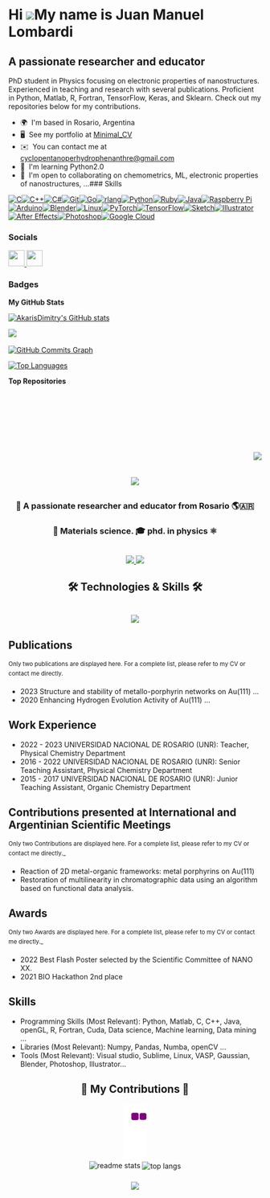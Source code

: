 Hi ![](https://user-images.githubusercontent.com/18350557/176309783-0785949b-9127-417c-8b55-ab5a4333674e.gif)My name is Juan Manuel Lombardi
============================================================================================================================================

A passionate researcher and educator
------------------------------------

PhD student in Physics focusing on electronic properties of nanostructures. Experienced in teaching and research with several publications. Proficient in Python, Matlab, R, Fortran, TensorFlow, Keras, and Sklearn. Check out my repositories below for my contributions.

*   🌍  I'm based in Rosario, Argentina
*   🖥️  See my portfolio at [Minimal\_CV](http://github.com/AkarisDimitry/CV/blob/main/Minimal_CV.pdf)
*   ✉️  You can contact me at [cyclopentanoperhydrophenanthre@gmail.com](mailto:cyclopentanoperhydrophenanthre@gmail.com)
*   🧠  I'm learning Python2.0
*   🤝  I'm open to collaborating on chemometrics, ML, electronic properties of nanostructures, ...### Skills

<p align="left">
<a href="https://docs.microsoft.com/en-us/cpp/?view=msvc-170" target="_blank" rel="noreferrer"><img src="https://raw.githubusercontent.com/danielcranney/readme-generator/main/public/icons/skills/c-colored.svg" width="36" height="36" alt="C" /></a><a href="https://docs.microsoft.com/en-us/cpp/?view=msvc-170" target="_blank" rel="noreferrer"><img src="https://raw.githubusercontent.com/danielcranney/readme-generator/main/public/icons/skills/cplusplus-colored.svg" width="36" height="36" alt="C++" /></a><a href="https://docs.microsoft.com/en-us/dotnet/csharp/" target="_blank" rel="noreferrer"><img src="https://raw.githubusercontent.com/danielcranney/readme-generator/main/public/icons/skills/csharp-colored.svg" width="36" height="36" alt="C#" /></a><a href="https://git-scm.com/" target="_blank" rel="noreferrer"><img src="https://raw.githubusercontent.com/danielcranney/readme-generator/main/public/icons/skills/git-colored.svg" width="36" height="36" alt="Git" /></a><a href="https://go.dev/doc/" target="_blank" rel="noreferrer"><img src="https://raw.githubusercontent.com/danielcranney/readme-generator/main/public/icons/skills/go-colored.svg" width="36" height="36" alt="Go" /></a><a href="https://www.r-project.org/" target="_blank" rel="noreferrer"><img src="https://raw.githubusercontent.com/danielcranney/readme-generator/main/public/icons/skills/rlang-colored.svg" width="36" height="36" alt="rlang" /></a><a href="https://www.python.org/" target="_blank" rel="noreferrer"><img src="https://raw.githubusercontent.com/danielcranney/readme-generator/main/public/icons/skills/python-colored.svg" width="36" height="36" alt="Python" /></a><a href="https://www.ruby-lang.org/en/" target="_blank" rel="noreferrer"><img src="https://raw.githubusercontent.com/danielcranney/readme-generator/main/public/icons/skills/ruby-colored.svg" width="36" height="36" alt="Ruby" /></a><a href="https://www.oracle.com/java/" target="_blank" rel="noreferrer"><img src="https://raw.githubusercontent.com/danielcranney/readme-generator/main/public/icons/skills/java-colored.svg" width="36" height="36" alt="Java" /></a><a href="https://www.raspberrypi.org/" target="_blank" rel="noreferrer"><img src="https://raw.githubusercontent.com/danielcranney/readme-generator/main/public/icons/skills/raspberrypi-colored.svg" width="36" height="36" alt="Raspberry Pi" /></a><a href="https://store.arduino.cc/?gclid=Cj0KCQjw2eilBhCCARIsAG0Pf8uueBifykWcsSS4LPESeGQfxGVKJYnzV7bz471XfknQJy_1VINVWM8aAkLtEALw_wcB" target="_blank" rel="noreferrer"><img src="https://raw.githubusercontent.com/danielcranney/readme-generator/main/public/icons/skills/arduino-colored.svg" width="36" height="36" alt="Arduino" /></a><a href="https://www.blender.org/" target="_blank" rel="noreferrer"><img src="https://raw.githubusercontent.com/danielcranney/readme-generator/main/public/icons/skills/blender-colored.svg" width="36" height="36" alt="Blender" /></a><a href="https://www.linux.org" target="_blank" rel="noreferrer"><img src="https://raw.githubusercontent.com/danielcranney/readme-generator/main/public/icons/skills/linux-colored.svg" width="36" height="36" alt="Linux" /></a><a href="https://pytorch.org/" target="_blank" rel="noreferrer"><img src="https://raw.githubusercontent.com/danielcranney/readme-generator/main/public/icons/skills/pytorch-colored.svg" width="36" height="36" alt="PyTorch" /></a><a href="https://www.tensorflow.org/" target="_blank" rel="noreferrer"><img src="https://raw.githubusercontent.com/danielcranney/readme-generator/main/public/icons/skills/tensorflow-colored.svg" width="36" height="36" alt="TensorFlow" /></a><a href="https://www.sketch.com/" target="_blank" rel="noreferrer"><img src="https://raw.githubusercontent.com/danielcranney/readme-generator/main/public/icons/skills/sketch-colored.svg" width="36" height="36" alt="Sketch" /></a><a href="https://www.adobe.com/uk/products/illustrator.html" target="_blank" rel="noreferrer"><img src="https://raw.githubusercontent.com/danielcranney/readme-generator/main/public/icons/skills/illustrator-colored.svg" width="36" height="36" alt="Illustrator" /></a><a href="https://www.adobe.com/uk/products/aftereffects.html" target="_blank" rel="noreferrer"><img src="https://raw.githubusercontent.com/danielcranney/readme-generator/main/public/icons/skills/aftereffects-colored.svg" width="36" height="36" alt="After Effects" /></a><a href="https://www.adobe.com/uk/products/photoshop.html" target="_blank" rel="noreferrer"><img src="https://raw.githubusercontent.com/danielcranney/readme-generator/main/public/icons/skills/photoshop-colored.svg" width="36" height="36" alt="Photoshop" /></a><a href="https://cloud.google.com/" target="_blank" rel="noreferrer"><img src="https://raw.githubusercontent.com/danielcranney/readme-generator/main/public/icons/skills/googlecloud-colored.svg" width="36" height="36" alt="Google Cloud" /></a>
</p>
                    
 ### Socials

<p align="left"> <a href="https://discord.com/users/AkarisDimitry#6167" target="_blank" rel="noreferrer"> <picture> <source media="(prefers-color-scheme: dark)" srcset="undefined" /> <source media="(prefers-color-scheme: light)" srcset="https://raw.githubusercontent.com/danielcranney/readme-generator/main/public/icons/socials/discord.svg" /> <img src="https://raw.githubusercontent.com/danielcranney/readme-generator/main/public/icons/socials/discord.svg" width="32" height="32" /> </picture> </a> <a href="https://www.github.com/AkarisDimitry" target="_blank" rel="noreferrer"> <picture> <source media="(prefers-color-scheme: dark)" srcset="https://raw.githubusercontent.com/danielcranney/readme-generator/main/public/icons/socials/github-dark.svg" /> <source media="(prefers-color-scheme: light)" srcset="https://raw.githubusercontent.com/danielcranney/readme-generator/main/public/icons/socials/github.svg" /> <img src="https://raw.githubusercontent.com/danielcranney/readme-generator/main/public/icons/socials/github.svg" width="32" height="32" /> </picture> </a></p>

 ### Badges

<b>My GitHub Stats</b>

<a href="http://www.github.com/AkarisDimitry"><img src="https://github-readme-stats.vercel.app/api?username=AkarisDimitry&show_icons=true&hide=&count_private=true&title_color=0891b2&text_color=ffffff&icon_color=0891b2&bg_color=1c1917&hide_border=true&show_icons=true" alt="AkarisDimitry's GitHub stats" /></a>

<a href="http://www.github.com/AkarisDimitry"><img src="https://github-readme-streak-stats.herokuapp.com/?user=AkarisDimitry&stroke=ffffff&background=1c1917&ring=0891b2&fire=0891b2&currStreakNum=ffffff&currStreakLabel=0891b2&sideNums=ffffff&sideLabels=ffffff&dates=ffffff&hide_border=true" /></a>

<a href="http://www.github.com/AkarisDimitry"><img src="https://github-readme-activity-graph.cyclic.app/graph?username=AkarisDimitry&bg_color=1c1917&color=ffffff&line=0891b2&point=ffffff&area_color=1c1917&area=true&hide_border=true&custom_title=GitHub%20Commits%20Graph" alt="GitHub Commits Graph" /></a>

<a href="https://github.com/AkarisDimitry" align="left"><img src="https://github-readme-stats.vercel.app/api/top-langs/?username=AkarisDimitry&langs_count=10&title_color=0891b2&text_color=ffffff&icon_color=0891b2&bg_color=1c1917&hide_border=true&locale=en&custom_title=Top%20%Languages" alt="Top Languages" /></a>

<b>Top Repositories</b>

<div width="100%" align="center"></div><br /><br /><br /><br /><br /><br /><br />                 

<img align="right" src="https://visitor-badge.laobi.icu/badge?page_id=jmlombardi.jmlombardi" />

<h1 align="center">
    <img src="https://readme-typing-svg.herokuapp.com/?font=Righteous&size=35&center=true&vCenter=true&width=500&height=70&duration=4000&lines=Hello+World!+👋;+I'm+Juan+Manuel+Lombardi!;" />
</h1>

<h3 align="center">🔬 A passionate researcher and educator from Rosario 🌎🇦🇷</h3>
<h3 align="center">🧪 Materials science. 🎓 phd. in physics ⚛️</h3>
<br/>

<div align="center"> 
  <a href="mailto:jmlombardi@email.com">
    <img src="https://img.shields.io/badge/Gmail-333333?style=for-the-badge&logo=gmail&logoColor=red" />
  </a>
  <a href="https://linkedin.com/in/juan-manuel-lombardi" target="_blank">
    <img src="https://img.shields.io/badge/LinkedIn-0077B5?style=for-the-badge&logo=linkedin&logoColor=white" target="_blank" />
  </a>
</div>

<h2 align="center">🛠️ Technologies & Skills 🛠️</h2>
<br/>
<div align="center">
    <img src="https://skillicons.dev/icons?i=python,r,javascript,java,c,vscode,git" />
</div>

## Publications 
<sup> Only two publications are displayed here. For a complete list, please refer to my CV or contact me directly. </sup>
- 2023 Structure and stability of metallo-porphyrin networks on Au(111) ...
- 2020 Enhancing Hydrogen Evolution Activity of Au(111) ...

## Work Experience
- 2022 - 2023 UNIVERSIDAD NACIONAL DE ROSARIO (UNR): Teacher, Physical Chemistry Department
- 2016 - 2022 UNIVERSIDAD NACIONAL DE ROSARIO (UNR): Senior Teaching Assistant, Physical Chemistry Department
- 2015 - 2017 UNIVERSIDAD NACIONAL DE ROSARIO (UNR): Junior Teaching Assistant, Organic Chemistry Department

## Contributions presented at International and Argentinian Scientific Meetings
<sup> Only two Contributions are displayed here. For a complete list, please refer to my CV or contact me directly._ </sup>
- Reaction of 2D metal-organic frameworks: metal porphyrins on Au(111)
- Restoration of multilinearity in chromatographic data using an algorithm based on functional data analysis.

## Awards
<sup> Only two Awards are displayed here. For a complete list, please refer to my CV or contact me directly._ </sup>
- 2022 Best Flash Poster selected by the Scientific Committee of NANO XX.
- 2021 BIO Hackathon 2nd place

## Skills
- Programming Skills (Most Relevant): Python, Matlab, C, C++, Java, openGL, R, Fortran, Cuda, Data science, Machine learning, Data mining ...
- Libraries (Most Relevant): Numpy, Pandas, Numba, openCV ...
- Tools (Most Relevant): Visual studio, Sublime, Linux, VASP, Gaussian, Blender, Photoshop, Illustrator...


<div align="center">
  <h2>🌟 My Contributions 🌟</h2>
  <img alt="snake eating my contributions" src="https://github.com/AkarisDimitry/AkarisDimitry/blob/output/github-contribution-grid-snake.gif" />
</div>

<div align=center>
  <img width=390 src="https://github-readme-stats.vercel.app/api?username=AkarisDimitry&count_private=true&show_icons=true&theme=react&border_radius=10" alt="readme stats" />
  <img width=325 align="center" src="https://github-readme-stats.vercel.app/api/top-langs/?username=AkarisDimitry&hide=HTML&langs_count=8&layout=compact&theme=react&border_radius=10" alt="top langs" />
</div>

<h3 align="center">
    <img src="https://readme-typing-svg.herokuapp.com/?font=Righteous&size=25&center=true&vCenter=true&width=500&height=70&duration=4000&lines=Thank+you+for+stopping+by!+✌️;Feel+free+to+reach+out+on+LinkedIn!;Always+open+for+collaborations+and+discussions.">
</h3>
